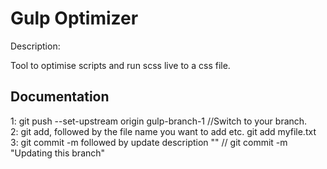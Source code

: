 # Gulp Optimizer

Description:

Tool to optimise scripts and run scss live to a css file.

<h2>Documentation</h2>

1: git push --set-upstream origin gulp-branch-1 //Switch to your branch.<br>
2: git add, followed by the file name you want to add etc. git add myfile.txt<br>
3: git commit -m followed by update description "" // git commit -m "Updating this branch"<br>
